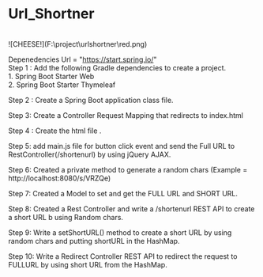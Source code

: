 ﻿# Url_Shortner
 <br>
 ![CHEESE!](F:\project\urlshortner\red.png)
 
Depenedencies Url = "https://start.spring.io/"
<br>
Step 1 : Add the following Gradle dependencies to create a project.<br>
       1. Spring Boot Starter Web<br>
       2. Spring Boot Starter Thymeleaf<br>

Step 2 : Create a  Spring Boot application class file.

Step 3: Create a Controller Request Mapping that redirects to index.html

Step 4 : Create the html file .

Step 5: add main.js file for button click event and send the Full URL to RestController(/shortenurl) by using jQuery AJAX.

Step 6: Created a private method to generate a random chars  (Example = http://localhost:8080/s/VRZQe)

Step 7: Created a Model to set and get the FULL URL and SHORT URL.

Step 8: Created a Rest Controller and write a /shortenurl REST API to create a short URL b using Random chars.

Step 9: Write a setShortURL() method to create a short URL by using random chars and putting shortURL in the HashMap.

Step 10: Write a Redirect Controller REST API to redirect the request to FULLURL by using short URL from the HashMap.




